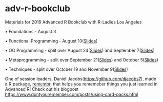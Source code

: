 # adv-r-bookclub
Materials for 2019 Advanced R Bookclub with R-Ladies Los Angeles


• Foundations - August 3

• Functional Programming - August 10([Slides](https://github.com/amy17519/adv-r-bookclub/blob/master/Advanced%20R%20-%20Functional%20Programming.pdf))

• OO Programming - split over August 24([Slides](https://www.dontyouremember.com/talks/advanced-r-oo-1.html#/)) and September 7([Slides](https://www.dontyouremember.com/talks/advanced-r-oo2.html))

• Metaprogramming - split over September 21([Slides](https://adv-r-bookclub-meta1.netlify.com/#1)) and October 5([Slides](https://adv-r-bookclub-meta2.netlify.com/#1))

• Techniques - split over October 19 and November 9([Slides](https://advr-bookclub-24-25.netlify.com))


One of session leaders, Daniel Jacobs(https://github.com/djacobs7), made a R package, [remembr](https://github.com/djacobs7/remembr), that helps you rememeber things you just learned in Advanced R! Check out his blogpost https://www.dontyouremember.com/posts/using-card-packs.html
